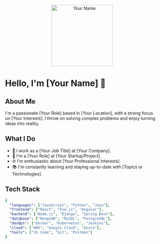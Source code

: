<div align="center">
  <img src="your-profile-image-url" alt="Your Name" width="200" height="200">
</div>

# Hello, I'm [Your Name] 👋

## About Me

I'm a passionate [Your Role] based in [Your Location], with a strong focus on [Your Interests]. I thrive on solving complex problems and enjoy turning ideas into reality.

## What I Do

- 💼 I work as a [Your Job Title] at [Your Company].
- 🚀 I'm a [Your Role] at [Your Startup/Project].
- 🌐 I'm enthusiastic about [Your Professional Interests].
- 📚 I'm constantly learning and staying up-to-date with [Topics or Technologies].

## Tech Stack

```yaml
{
  "languages": ["JavaScript", "Python", "Java"],
  "frontend": ["React", "Vue.js", "Angular"],
  "backend": ["Node.js", "Django", "Spring Boot"],
  "database": ["MongoDB", "MySQL", "PostgreSQL"],
  "devOps": ["Docker", "Kubernetes", "Jenkins"],
  "cloud": ["AWS", "Google Cloud", "Azure"],
  "tools": ["VS Code", "Git", "Postman"]
}
